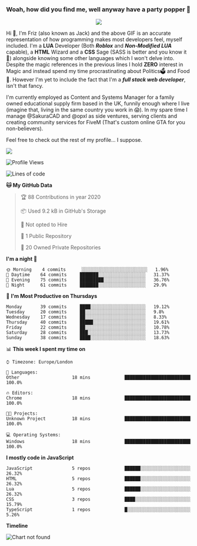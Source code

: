 ### Woah, how did you find me, well anyway have a party popper 🎉

<p align="center">
  <img  src="https://66.media.tumblr.com/d2766024a15e8c140bf20f314664eed2/d1615166bf58615c-d8/s400x600/aabc473a64edc43599d5345fd1e9e792d66ecc48.gifv">
</p>

Hi :wave:, I'm Friz (also known as Jack) and the above GIF is an accurate representation of how programming makes most developers feel, myself included. I'm a **LUA** Developer (Both ***Roblox*** and ***Non-Modified LUA*** capable), a **HTML** Wizard and a **CSS** Sage (SASS is better and you know it :pray:) alongside knowing some other languages which I won't delve into. Despite the magic references in the previous lines I hold **ZERO** interest in Magic and instead spend my time procrastinating about Politics🗳️ and Food🍔. However I'm yet to include the fact that I'm a ***full stack web developer***, isn't that fancy.

I'm currently employed as Content and Systems Manager for a family owned educational supply firm based in the UK, funnily enough where I live (imagine that, living in the same country you work in 😱). In my spare time I manage @SakuraCAD and @opxl as side ventures, serving clients and creating community services for FiveM (That's custom online GTA for you non-believers).

Feel free to check out the rest of my profile... I suppose.

<a href="https://github.com/anuraghazra/github-readme-stats">
  <img  src="https://github-readme-stats.vercel.app/api?username=frizjack&count_private=true&show_icons=true&theme=tokyonight" />
</a>



<!--START_SECTION:waka-->
![Profile Views](http://img.shields.io/badge/Profile%20Views-43-blue)

![Lines of code](https://img.shields.io/badge/From%20Hello%20World%20I've%20written-332072%20Lines%20of%20code-blue)

**🐱 My GitHub Data** 

> 🏆 88 Contributions in year 2020
 > 
> 📦 Used 9.2 kB in GitHub's Storage 
 > 
> 🚫 Not opted to Hire
 > 
> 📜 1 Public Repository 
 > 
> 🔑 20 Owned Private Repositories 

**I'm a night 🦉** 

```text
🌞 Morning    4 commits      ░░░░░░░░░░░░░░░░░░░░░░░░░   1.96% 
🌆 Daytime    64 commits     ███████░░░░░░░░░░░░░░░░░░   31.37% 
🌃 Evening    75 commits     █████████░░░░░░░░░░░░░░░░   36.76% 
🌙 Night      61 commits     ███████░░░░░░░░░░░░░░░░░░   29.9%

```
📅 **I'm Most Productive on Thursdays** 

```text
Monday       39 commits     ████░░░░░░░░░░░░░░░░░░░░░   19.12% 
Tuesday      20 commits     ██░░░░░░░░░░░░░░░░░░░░░░░   9.8% 
Wednesday    17 commits     ██░░░░░░░░░░░░░░░░░░░░░░░   8.33% 
Thursday     40 commits     █████░░░░░░░░░░░░░░░░░░░░   19.61% 
Friday       22 commits     ██░░░░░░░░░░░░░░░░░░░░░░░   10.78% 
Saturday     28 commits     ███░░░░░░░░░░░░░░░░░░░░░░   13.73% 
Sunday       38 commits     ████░░░░░░░░░░░░░░░░░░░░░   18.63%

```


📊 **This week I spent my time on** 

```text
⌚︎ Timezone: Europe/London

💬 Languages: 
Other                    18 mins             █████████████████████████   100.0%

🔥 Editors: 
Chrome                   18 mins             █████████████████████████   100.0%

🐱‍💻 Projects: 
Unknown Project          18 mins             █████████████████████████   100.0%

💻 Operating Systems: 
Windows                  18 mins             █████████████████████████   100.0%

```

**I mostly code in JavaScript** 

```text
JavaScript               5 repos             ██████░░░░░░░░░░░░░░░░░░░   26.32% 
HTML                     5 repos             ██████░░░░░░░░░░░░░░░░░░░   26.32% 
Lua                      5 repos             ██████░░░░░░░░░░░░░░░░░░░   26.32% 
CSS                      3 repos             ████░░░░░░░░░░░░░░░░░░░░░   15.79% 
TypeScript               1 repos             █░░░░░░░░░░░░░░░░░░░░░░░░   5.26%

```


**Timeline**

![Chart not found](https://github.com/frizjack/frizjack/blob/master/charts/bar_graph.png) 


<!--END_SECTION:waka-->

